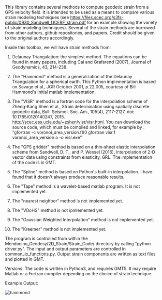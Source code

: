 This library contains several methods to compute geodetic strain from a GPS velocity field.  It is intended to be used as a means to compare various strain modeling techniques (see https://files.scec.org/s3fs-public/0930_Sandwell_UCERF_strain.pdf for an example showing the variety of strain modeling techniques). Several of the strain methods are borrowed from other authors, github repositories, and papers.  Credit should be given to the original authors accordingly.  

Inside this toolbox, we will have strain methods from: 

1.  Delaunay Triangulation: the simplest method. The equations can be found in many papers, including Cai and Grafarend (2007), Journal of Geodynamics, 43, 214-238. 

2.  The "Hammond" method is a generalization of the Delaunay Triangulation for a spherical earth. This Python implementation is based on Savage et al., JGR October 2001, p.22,005, courtesy of Bill Hammond's initial matlab implementation. 

3.  The "VISR" method is a fortran code for the interpolation scheme of Zheng-Kang Shen et al., Strain determination using spatially discrete geodetic data, Bull. Seismol. Soc. Am., 105(4), 2117-2127, doi: 10.1785/0120140247, 2015. http://scec.ess.ucla.edu/~zshen/visr/visr.html.  You can download the source code, which must be compiled and linked, for example by : 
"gfortran -c voronoi_area_version.f90
gfortran visr.f voronoi_area_version.o -o visr.exe"

4.  The "GPS gridder" method is based on a thin-sheet elastic interpolation scheme from Sandwell, D. T., and P. Wessel (2016), Interpolation of 2-D vector data using constraints from elasticity, GRL.  The implementation of the code is in GMT. 

5.  The "Spline" method is based on Python's built-in interpolation. I have found that it doesn't always produce reasonable results.  

6.  The "Tape" method is a wavelet-based matlab program. It is not implemented yet. 

7.  The "nearest neighbor" method is not implemented yet. 

8.  The "VDoHS" method is not ipmlemented yet. 

9.  The "Gaussian Weighted Interpolation" method is not implemented yet. 

10.  The "Kreemer" method is not implemented yet. 



The program is controlled from within the Mendocino_Geodesy/2D_Strain/Strain_Code/ directory by calling "python driver.py".  The input and output parameters are controlled in common_io_functions.py.  Output strain components are written as text files and plotted in GMT.  

Versions: The code is written in Python3, and requires GMT5.  It may require Matlab or a Fortran compiler depending on the choice of strain technique.

Example Output: 

![hammond](https://github.com/kmaterna/Mendocino_Geodesy/tree/master/2D_Strain/Example_data/hammond.png)

